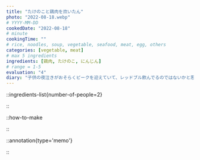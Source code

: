 ```yaml
---
title: "たけのこと鶏肉を炊いたん"
photo: "2022-08-18.webp"
# YYYY-MM-DD
cookedDate: "2022-08-18"
# minute
cookingTime: ""
# rice, noodles, soup, vegetable, seafood, meat, egg, others
categories: [vegetable, meat]
# max 5 ingredients
ingredients: [鶏肉, たけのこ, にんじん]
# range = 1-5
evaluation: "4"
diary: "子供の夜泣きがおそらくピークを迎えていて、レッドブル飲んでるのではないかと思うほどタフです。成長の証と思って頑張っていきたいですが、親にも翼がほしいです。"
---
```


::ingredients-list{number-of-people=2}

::

::how-to-make

::

::annotation{type='memo'}

::
